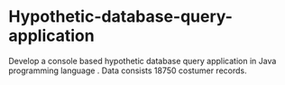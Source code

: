 # Hypothetic-database-query-application
Develop a console based hypothetic database query application in Java programming language . Data consists 18750 costumer records.

